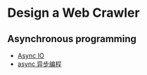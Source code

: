 # Design a Web Crawler

## Asynchronous programming

* [Async IO](https://www.liaoxuefeng.com/wiki/1016959663602400/1017959540289152)
* [async 异步编程](https://edu.csdn.net/course/detail/31257)